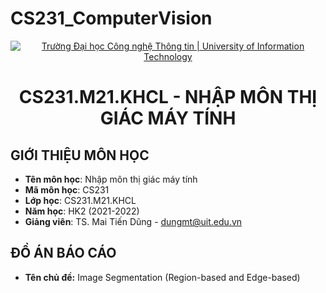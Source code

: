 # CS231_ComputerVision

<!-- Banner -->
<p align="center">
  <a href="https://www.uit.edu.vn/" title="Trường Đại học Công nghệ Thông tin" style="border: none;">
    <img src="https://i.imgur.com/WmMnSRt.png" alt="Trường Đại học Công nghệ Thông tin | University of Information Technology">
  </a>
</p>



<!-- Title -->
<h1 align="center">
  <b>CS231.M21.KHCL - NHẬP MÔN THỊ GIÁC MÁY TÍNH</b>
</h1>


<!-- Body -->
<!--
## BẢNG MỤC LỤC
* [Giới thiệu môn học](#giới-thiệu-môn-học)
* [Giới thiệu nhóm](#giới-thiệu-nhóm)
* [Chủ đề báo cáo](#chủ-đề-báo-cáo)
-->

## GIỚI THIỆU MÔN HỌC
* **Tên môn học**: Nhập môn thị giác máy tính
* **Mã môn học**: CS231
* **Lớp học**: CS231.M21.KHCL
* **Năm học**: HK2 (2021-2022)
* **Giảng viên**: TS. Mai Tiến Dũng - dungmt@uit.edu.vn

<!--
## GIỚI THIỆU NHÓM
* **Thông tin thành viên**

| STT | Họ tên | MSSV | Email  | Github |
|:----|:-------|:----:|:------:|:------:|
| 1 | Nguyễn Phan Quốc Thiện | 20520775 | 20520775@gm.uit.edu.vn | https://github.com/npq-thien |
| 2 | Nguyễn Cao Quốc | 20520723 | 20520723@gm.uit.edu.vn | https://github.com/imCaoQuoc |
| 3 | Đỗ Đức Thịnh | 20520780 | 20520780@gm.uit.edu.vn | https://github.com/thinh-shito |
-->


## ĐỒ ÁN BÁO CÁO
* **Tên chủ đề:** Image Segmentation (Region-based and Edge-based)
